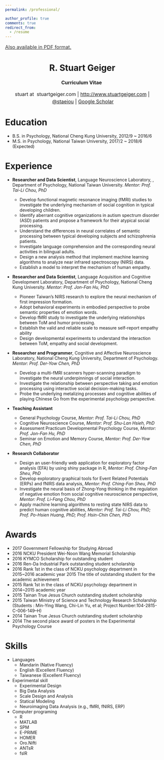 ```yaml
---
permalink: /professional/

author_profile: true
comments: true
redirect_from:
  - /resume
---
```


<a style="line-height: 1.5;" href="http://www.stuartgeiger.com/geiger-cv.pdf"><span style="color: #333333;"><span style="font-size: medium;">Also available in PDF format.</span></span></a>
<h1 class="western" align="center"><b>R. Stuart Geiger</b></h1>
<p style="line-height: 1.5;" align="center"><span style="font-size: medium;"><b>Curriculum Vitae</b> </span></p>
<p style="line-height: 1.5;" align="center"><span style="font-size: medium;">stuart at  stuartgeiger.com | <a href="http://www.stuartgeiger.com/">http://www.stuartgeiger.com</a> | <a href="http://www.twitter.com/staeiou">@staeiou</a> | <a href="http://is.gd/geiger_cites">Google Scholar</a></span></p>


Education
======
* B.S. in Psychology, National Cheng Kung University, 2012/9 ~ 2016/6
* M.S. in Psychology, National Taiwan University, 2017/2 ~ 2018/6 (Expected)

Experience
======
- **Researcher and Data Scientist**, Language Neuroscience Laboratory, , Department of Psychology, National Taiwan University. *Mentor: Prof. Tai-Li Chou, PhD*
    - Develop functional magnetic resonance imaging (fMRI) studies to investigate the underlying
mechanism of social cognition in typical developing children.
    - Identify aberrant cognitive organizations in autism spectrum disorder (ASD) patients and propose a framework for their atypical social processing.
    - Understand the differences in neural correlates of semantic processing between typical developing subjects and schizophrenia patients.
    - Investigate language comprehension and the corresponding neural activities in bilingual adults.
    - Design a new analysis method that implement machine learning algorithms to analyze near infrared spectroscopy (NIRS) data.
    - Establish a model to interpret the mechanism of human empathy.

- **Researcher and Data Scientist**, Language Acquisition and Cognitive
Development Laboratory, Department of Psychology, National Cheng Kung University. *Mentor: Prof. Jon-Fan Hu, PhD*
    - Pioneer Taiwan’s NIRS research to explore the neural mechanism of first impression formation.
    - Adopt behavioral experiments in embodied perspective to probe semantic properties of emotion words.
    - Develop fMRI study to investigate the underlying relationships between ToM and humor processing.
    - Establish the valid and reliable scale to measure self-report empathy ability
    - Design developmental experiments to understand the interaction between ToM, empathy and social development.

- **Researcher and Programmer**, Cognitive and Affective Neuroscience Laboratory, National Cheng Kung University, Department of Psychology. *Mentor: Prof. Der-Yow Chen, PhD*
    - Develop a multi-fMRI scanners hyper-scanning paradigm to investigate the neural underpinnings of social interaction.
    - Investigate the relationship between perspective taking and emotion processing using interactive social decision-making tasks.
    - Probe the underlying metalizing processes and cognitive abilities of playing Chinese Go from the experimental psychology perspective.

- **Teaching Assistant**
    - General Psychology Course, *Mentor: Prof. Tai-Li Chou, PhD*
    - Cognitive Neuroscience Course, *Mentor: Prof. Shu-Lan Hsieh, PhD*
    - Assessment Practicum Developmental Psychology Course, *Mentor: Prof. Jon-Fan Hu, PhD*
    - Seminar on Emotion and Memory Course, *Mentor: Prof. Der-Yow Chen, PhD*


- **Research Collaborator**
    - Design an user-friendly web application for exploratory factor analysis (EFA) by using shiny
package in R, *Mentor: Prof. Ching-Fan Sheu, PhD*
    - Develop exploratory graphical tools for Event Related Potentials (ERPs) and fNIRS data analysis, *Mentor: Prof. Ching-Fan Sheu, PhD*
    - Investigate the neural basis of Zhong-Yong thinking in the regulation of negative emotion from social cognitive neuroscience perspective, *Mentor: Prof. Li-Fang Chou, PhD*
    - Apply machine learning algorithms to resting state NIRS data to predict human cognitive abilities, *Mentor: Prof. Tai-Li Chou, PhD; Prof. Po-Hsien Huang, PhD; Prof. Hsin-Chin Chen, PhD*


Awards
======
- 2017 Government Fellowship for Studying Abroad
- 2016 NCKU President Wei-Noon Wang Memorial Scholarship
- 2016 KYMCO Scholarship for outstanding student
- 2016 Ren-Da Industrial Park outstanding student scholarship
- 2016 Rank 1st in the class of NCKU psychology department in 2015~2016 academic year 2015 The title of outstanding student for the academic achievement
- 2015 Rank 1st in the class of NCKU psychology department in 2014~2015 academic year
- 2015 Tainan True Jesus Church outstanding student scholarship
- 2015 Taiwan Ministry of Science and Technology Research Scholarship (Students : Min-Ying Wang,
Chi-Lin Yu, et al; Project Number:104-2815-C-006-149–H)
- 2014 Tainan True Jesus Church outstanding student scholarship
- 2014 The second place award of posters in the Experimental Psychology Course

Skills
======
- Languages
    - Mandarin (Native Fluency)
    - English (Excellent Fluency)
    - Taiwanese (Excellent Fluency)
- Experimental skill
    - Experimental Design
    - Big Data Analysis
    - Scale Design and Analysis
    - Statical Modeling
    - Neuroimaging Data Analysis (e.g., fMRI, fNIRS, ERP)
- Computer programing
    - R
    - MATLAB
    - SPM
    - E-PRIME
    - HOMER
    - Oro.Nifti
    - ANTsR
    - fslR